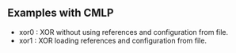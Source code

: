 ## Examples with CMLP  
  
* xor0 : XOR without using references and configuration from file.  
* xor1 : XOR loading references and configuration from file.  
 
